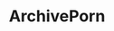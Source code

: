 ---
title: ArchivePorn
crosslinks:
- VintageMenus
- wicked_edge
- Lost_Architecture
- ArchiveFans
- AskReddit
- 100yearsago
- ProCSS
- pics
- Shitstatistssay
---